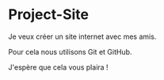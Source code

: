 # Project-Site
Je veux créer un site internet avec mes amis.

Pour cela nous utilisons Git et GitHub.

J'espère que cela vous plaira !
